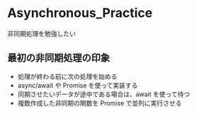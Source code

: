 # Asynchronous_Practice

非同期処理を勉強したい

## 最初の非同期処理の印象

- 処理が終わる前に次の処理を始める
- async/await や Promise を使って実装する
- 同期させたいデータが途中である場合は、await を使って待つ
- 複数作成した非同期の関数を Promise で並列に実行させる
